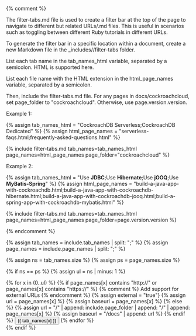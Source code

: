 {% comment %}

The filter-tabs.md file is used to create a filter bar at the top of the page to navigate to different but related URLs/.md files. This is useful in scenarios such as toggling between different Ruby tutorials in different URLs.

To generate the filter bar in a specific location within a document, create a new Markdown file in the _includes/<version>/filter-tabs folder.

List each tab name in the tab_names_html variable, separated by a semicolon. HTML is supported here.

List each file name with the HTML extension in the html_page_names variable, separated by a semicolon.

Then, include the filter-tabs.md file. For any pages in docs/cockroachcloud, set page_folder to "cockroachcloud". Otherwise, use page.version.version.

Example 1:

{% assign tab_names_html = "CockroachDB Serverless;CockroachDB Dedicated" %}
{% assign html_page_names = "serverless-faqs.html;frequently-asked-questions.html" %}

{% include filter-tabs.md tab_names=tab_names_html page_names=html_page_names page_folder="cockroachcloud" %}

Example 2:

{% assign tab_names_html = "Use <strong>JDBC</strong>;Use <strong>Hibernate</strong>;Use <strong>jOOQ</strong>;Use <strong>MyBatis-Spring</strong>" %}
{% assign html_page_names = "build-a-java-app-with-cockroachdb.html;build-a-java-app-with-cockroachdb-hibernate.html;build-a-java-app-with-cockroachdb-jooq.html;build-a-spring-app-with-cockroachdb-mybatis.html" %}

{% include filter-tabs.md tab_names=tab_names_html page_names=html_page_names page_folder=page.version.version %}

{% endcomment %}

{% assign tab_names = include.tab_names | split: ";" %}
{% assign page_names = include.page_names | split: ";" %}

{% assign ns = tab_names.size %}
{% assign ps = page_names.size %}

{% if ns == ps %}
{% assign ul = ns | minus: 1 %}
<div class="filters clearfix">
    {% for x in (0..ul) %}
      {% if page_names[x] contains "http://" or page_names[x] contains "https://" %} {% comment %} Add support for external URLs {% endcomment %}
        {% assign external = "true"}
        {% assign url = page_names[x] %}
        {% assign baseurl = page_names[x] %}
      {% else %}
        {% assign url = "/" | append: include.page_folder | append: "/" | append: page_names[x] %}
        {% assign baseurl = "/docs" | append: url %}
      {% endif %}
    <a{% if external == "true" %} class="external" target="_blank" rel="noopener"{% endif %} href="{{ baseurl }}"><button class="filter-button{% if url == page.url %} current{% endif %}">{{ tab_names[x] }}</button></a>
    {% endfor %}
</div>
{% endif %}

